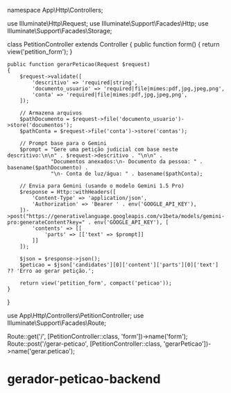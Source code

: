 namespace App\Http\Controllers;

use Illuminate\Http\Request;
use Illuminate\Support\Facades\Http;
use Illuminate\Support\Facades\Storage;

class PetitionController extends Controller
{
    public function form()
    {
        return view('petition_form');
    }

    public function gerarPeticao(Request $request)
    {
        $request->validate([
            'descritivo' => 'required|string',
            'documento_usuario' => 'required|file|mimes:pdf,jpg,jpeg,png',
            'conta' => 'required|file|mimes:pdf,jpg,jpeg,png',
        ]);

        // Armazena arquivos
        $pathDocumento = $request->file('documento_usuario')->store('documentos');
        $pathConta = $request->file('conta')->store('contas');

        // Prompt base para o Gemini
        $prompt = "Gere uma petição judicial com base neste descritivo:\n\n" . $request->descritivo . "\n\n" .
                  "Documentos anexados:\n- Documento da pessoa: " . basename($pathDocumento) .
                  "\n- Conta de luz/água: " . basename($pathConta);

        // Envia para Gemini (usando o modelo Gemini 1.5 Pro)
        $response = Http::withHeaders([
            'Content-Type' => 'application/json',
            'Authorization' => 'Bearer ' . env('GOOGLE_API_KEY'),
        ])->post("https://generativelanguage.googleapis.com/v1beta/models/gemini-pro:generateContent?key=" . env('GOOGLE_API_KEY'), [
            'contents' => [[
                'parts' => [['text' => $prompt]]
            ]]
        ]);

        $json = $response->json();
        $peticao = $json['candidates'][0]['content']['parts'][0]['text'] ?? 'Erro ao gerar petição.';

        return view('petition_form', compact('peticao'));
    }
}


use App\Http\Controllers\PetitionController;
use Illuminate\Support\Facades\Route;

Route::get('/', [PetitionController::class, 'form'])->name('form');
Route::post('/gerar-peticao', [PetitionController::class, 'gerarPeticao'])->name('gerar.peticao');
# gerador-peticao-backend
